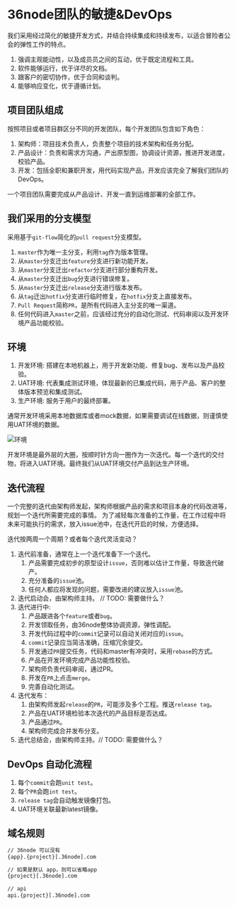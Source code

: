 # 36node团队的敏捷&DevOps

我们采用经过简化的敏捷开发方式，并结合持续集成和持续发布，以适合冒险者公会的弹性工作的特点。

1. 强调主观能动性，以及成员员之间的互动，优于既定流程和工具。
2. 软件能够运行，优于详尽的文档。
3. 跟客户的密切协作，优于合同和谈判。
4. 能够响应变化，优于遵循计划。

## 项目团队组成

按照项目或者项目群区分不同的开发团队，每个开发团队包含如下角色：

1. 架构师：项目技术负责人，负责整个项目的技术架构和任务分配。
2. 产品设计：负责和需求方沟通，产出原型图，协调设计资源，推进开发进度，校验产品。
3. 开发：包括全职和兼职开发，用代码实现产品，开发应该完全了解我们团队的DevOps。

一个项目团队需要完成从产品设计、开发一直到运维部署的全部工作。

## 我们采用的分支模型

采用基于`git-flow`简化的`pull request`分支模型。

1. `master`作为唯一主分支，利用`tag`作为版本管理。
2. 从`master`分支迁出`feature`分支进行新功能开发。
3. 从`master`分支迁出`refactor`分支进行部分重构开发。
4. 从`master`分支迁出`bug`分支进行错误修复。
5. 从`master`分支迁出`release`分支进行版本发布。
6. 从`tag`迁出`hotfix`分支进行临时修复，在`hotfix`分支上直接发布。
7. `Pull Request`简称`PR`，是所有代码进入主分支的唯一渠道。
8. 任何代码进入`master`之前，应该经过充分的自动化测试、代码审阅以及开发环境产品功能校验。

## 环境

1. 开发环境: 搭建在本地机器上，用于开发新功能、修复bug、发布以及产品校验。
2. UAT环境: 代表集成测试环境，体现最新的已集成代码，用于产品、客户的整体版本预览和集成测试。
3. 生产环境: 服务于用户的最终部署。

通常开发环境采用本地数据库或者mock数据，如果需要调试在线数据，则谨慎使用UAT环境的数据。

![环境](https://ws2.sinaimg.cn/large/006tNc79ly1g2h0r2ileaj30hl0g0wf9.jpg)

开发环境是最外层的大圈，按顺时针方向一圈作为一次迭代。每一个迭代的交付物，将进入UAT环境。最终我们从UAT环境交付产品到达生产环境。

## 迭代流程

一个完整的迭代由架构师发起，架构师根据产品的需求和项目本身的代码改进等，规划一个迭代所需要完成的事情。
为了减轻每次准备的工作量，在工作过程中将未来可能执行的需求，放入issue池中，在迭代开启的时候，方便选择。

迭代按两周一个周期？或者每个迭代灵活变动？

1. 迭代前准备，通常在上一个迭代准备下一个迭代。
   1. 产品需要完成初步的原型设计`issue`，否则难以估计工作量，导致迭代破产。
   2. 充分准备的`issue`池。
   3. 任何人都应将发现的问题，需要改进的建议放入`issue`池。
2. 迭代启动会，由架构师主持。 // TODO: 需要做什么？
3. 迭代进行中:
   1. 产品跟进各个`feature`或者`bug`。
   2. 开发领取任务，由36node整体协调资源，弹性调配。
   3. 开发代码过程中的`commit`记录可以自动关闭对应的`issue`。
   4. `commit`记录应当简洁准确，压缩冗余提交。
   5. 开发通过`PR`提交任务，代码和master有冲突时，采用`rebase`的方式。
   6. 产品在开发环境完成产品功能性校验。
   7. 架构师负责代码审阅，通过PR。
   8. 开发在`PR`上点击`merge`。
   9. 完善自动化测试。
4. 迭代发布：
   1. 由架构师发起`release`的`PR`，可能涉及多个工程。推送`release tag`。
   2. 产品在UAT环境检验本次迭代的产品目标是否达成。
   3. 产品通过`PR`。
   4. 架构师完成合并发布分支。
5. 迭代总结会，由架构师主持。// TODO: 需要做什么？

## DevOps 自动化流程

1. 每个`commit`会跑`unit test`。
2. 每个`PR`会跑`int test`。
3. `release tag`会自动触发镜像打包。
4. UAT环境关联最新latest镜像。

## 域名规则

```sh
// 36node 可以没有
{app}.{project}[.36node].com

// 如果是默认 app，则可以省略app
{project}[.36node].com

// api
api.{project}[.36node].com
```
